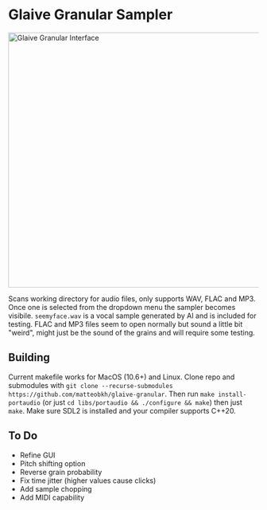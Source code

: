 # Glaive Granular Sampler
<img width="512" alt="Glaive Granular Interface" src="https://github.com/user-attachments/assets/8e6c7876-1635-472d-aa68-5c9914fd45aa" />

Scans working directory for audio files, only supports WAV, FLAC and MP3. Once one is selected from the dropdown menu the sampler becomes visibile. `seemyface.wav` is a vocal sample generated by AI and is included for testing. FLAC and MP3 files seem to open normally but sound a little bit "weird", might just be the sound of the grains and will require some testing.
## Building
Current makefile works for MacOS (10.6+) and Linux. Clone repo and submodules with `git clone --recurse-submodules https://github.com/matteobkh/glaive-granular`. Then run `make install-portaudio` (or just `cd libs/portaudio && ./configure && make`) then just `make`. Make sure SDL2 is installed and your compiler supports C++20.
## To Do
- Refine GUI
- Pitch shifting option
- Reverse grain probability
- Fix time jitter (higher values cause clicks)
- Add sample chopping
- Add MIDI capability
